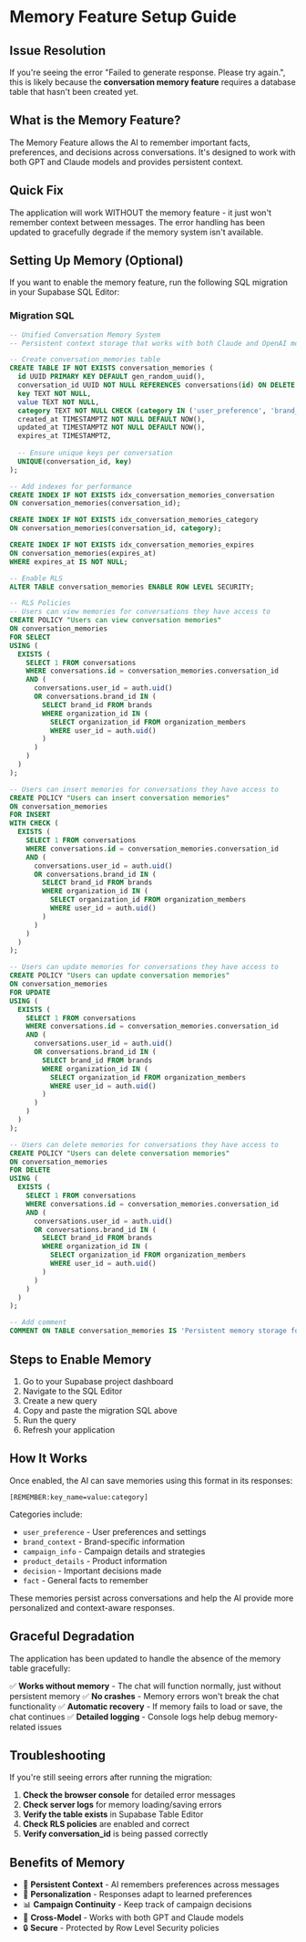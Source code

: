 # Memory Feature Setup Guide

## Issue Resolution

If you're seeing the error "Failed to generate response. Please try again.", this is likely because the **conversation memory feature** requires a database table that hasn't been created yet.

## What is the Memory Feature?

The Memory Feature allows the AI to remember important facts, preferences, and decisions across conversations. It's designed to work with both GPT and Claude models and provides persistent context.

## Quick Fix

The application will work WITHOUT the memory feature - it just won't remember context between messages. The error handling has been updated to gracefully degrade if the memory system isn't available.

## Setting Up Memory (Optional)

If you want to enable the memory feature, run the following SQL migration in your Supabase SQL Editor:

### Migration SQL

```sql
-- Unified Conversation Memory System
-- Persistent context storage that works with both Claude and OpenAI models

-- Create conversation_memories table
CREATE TABLE IF NOT EXISTS conversation_memories (
  id UUID PRIMARY KEY DEFAULT gen_random_uuid(),
  conversation_id UUID NOT NULL REFERENCES conversations(id) ON DELETE CASCADE,
  key TEXT NOT NULL,
  value TEXT NOT NULL,
  category TEXT NOT NULL CHECK (category IN ('user_preference', 'brand_context', 'campaign_info', 'product_details', 'decision', 'fact')),
  created_at TIMESTAMPTZ NOT NULL DEFAULT NOW(),
  updated_at TIMESTAMPTZ NOT NULL DEFAULT NOW(),
  expires_at TIMESTAMPTZ,
  
  -- Ensure unique keys per conversation
  UNIQUE(conversation_id, key)
);

-- Add indexes for performance
CREATE INDEX IF NOT EXISTS idx_conversation_memories_conversation 
ON conversation_memories(conversation_id);

CREATE INDEX IF NOT EXISTS idx_conversation_memories_category 
ON conversation_memories(conversation_id, category);

CREATE INDEX IF NOT EXISTS idx_conversation_memories_expires 
ON conversation_memories(expires_at) 
WHERE expires_at IS NOT NULL;

-- Enable RLS
ALTER TABLE conversation_memories ENABLE ROW LEVEL SECURITY;

-- RLS Policies
-- Users can view memories for conversations they have access to
CREATE POLICY "Users can view conversation memories"
ON conversation_memories
FOR SELECT
USING (
  EXISTS (
    SELECT 1 FROM conversations
    WHERE conversations.id = conversation_memories.conversation_id
    AND (
      conversations.user_id = auth.uid()
      OR conversations.brand_id IN (
        SELECT brand_id FROM brands
        WHERE organization_id IN (
          SELECT organization_id FROM organization_members
          WHERE user_id = auth.uid()
        )
      )
    )
  )
);

-- Users can insert memories for conversations they have access to
CREATE POLICY "Users can insert conversation memories"
ON conversation_memories
FOR INSERT
WITH CHECK (
  EXISTS (
    SELECT 1 FROM conversations
    WHERE conversations.id = conversation_memories.conversation_id
    AND (
      conversations.user_id = auth.uid()
      OR conversations.brand_id IN (
        SELECT brand_id FROM brands
        WHERE organization_id IN (
          SELECT organization_id FROM organization_members
          WHERE user_id = auth.uid()
        )
      )
    )
  )
);

-- Users can update memories for conversations they have access to
CREATE POLICY "Users can update conversation memories"
ON conversation_memories
FOR UPDATE
USING (
  EXISTS (
    SELECT 1 FROM conversations
    WHERE conversations.id = conversation_memories.conversation_id
    AND (
      conversations.user_id = auth.uid()
      OR conversations.brand_id IN (
        SELECT brand_id FROM brands
        WHERE organization_id IN (
          SELECT organization_id FROM organization_members
          WHERE user_id = auth.uid()
        )
      )
    )
  )
);

-- Users can delete memories for conversations they have access to
CREATE POLICY "Users can delete conversation memories"
ON conversation_memories
FOR DELETE
USING (
  EXISTS (
    SELECT 1 FROM conversations
    WHERE conversations.id = conversation_memories.conversation_id
    AND (
      conversations.user_id = auth.uid()
      OR conversations.brand_id IN (
        SELECT brand_id FROM brands
        WHERE organization_id IN (
          SELECT organization_id FROM organization_members
          WHERE user_id = auth.uid()
        )
      )
    )
  )
);

-- Add comment
COMMENT ON TABLE conversation_memories IS 'Persistent memory storage for AI conversations - works with both Claude and OpenAI models';
```

## Steps to Enable Memory

1. Go to your Supabase project dashboard
2. Navigate to the SQL Editor
3. Create a new query
4. Copy and paste the migration SQL above
5. Run the query
6. Refresh your application

## How It Works

Once enabled, the AI can save memories using this format in its responses:

```
[REMEMBER:key_name=value:category]
```

Categories include:
- `user_preference` - User preferences and settings
- `brand_context` - Brand-specific information
- `campaign_info` - Campaign details and strategies
- `product_details` - Product information
- `decision` - Important decisions made
- `fact` - General facts to remember

These memories persist across conversations and help the AI provide more personalized and context-aware responses.

## Graceful Degradation

The application has been updated to handle the absence of the memory table gracefully:

✅ **Works without memory** - The chat will function normally, just without persistent memory
✅ **No crashes** - Memory errors won't break the chat functionality
✅ **Automatic recovery** - If memory fails to load or save, the chat continues
✅ **Detailed logging** - Console logs help debug memory-related issues

## Troubleshooting

If you're still seeing errors after running the migration:

1. **Check the browser console** for detailed error messages
2. **Check server logs** for memory loading/saving errors
3. **Verify the table exists** in Supabase Table Editor
4. **Check RLS policies** are enabled and correct
5. **Verify conversation_id** is being passed correctly

## Benefits of Memory

- 🧠 **Persistent Context** - AI remembers preferences across messages
- 🎯 **Personalization** - Responses adapt to learned preferences
- 📊 **Campaign Continuity** - Keep track of campaign decisions
- 🔄 **Cross-Model** - Works with both GPT and Claude models
- 🔒 **Secure** - Protected by Row Level Security policies

